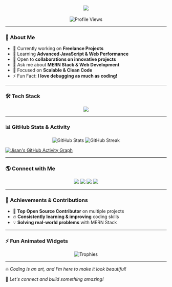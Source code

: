 <!-- Banner Image -->
<p align="center">
  <!-- <img src="https://i.ibb.co/GvfvMkq/Screenshot-2025-02-21-192335.png" alt="Banner" width="100%"/> -->
</p>
 
<!-- Animated Typing Headline -->  
<h1 align="center">
  <img src="https://readme-typing-svg.herokuapp.com?font=Fira+Code:semibold&size=24&duration=4000&pause=500&color=1E90FF&center=true&vCenter=true&width=600&lines=Hi+there+%F0%9F%91%8B%2C+I'm+Tanvir+Ahmed+Jisan;A+MERN+Stack+Developer;Building+Scalable+Web+Apps;Open+Source+Contributor" />
</h1>

 





 
<!-- Profile Views Counter -->
<!-- Profile Views Counter -->
<p align="center">
  <img src="https://komarev.com/ghpvc/?username=jisan-05&label=Profile%20Views&color=1E90FF&style=plastic" alt="Profile Views" />
</p>


---

### 🚀 About Me
- 🔭 Currently working on **Freelance Projects**
- 🌱 Learning **Advanced JavaScript & Web Performance**
- 🤝 Open to **collaborations on innovative projects**
- 💬 Ask me about **MERN Stack & Web Development**
- 🎯 Focused on **Scalable & Clean Code**
- ⚡ Fun Fact: **I love debugging as much as coding!**

---

### 🛠 Tech Stack
<p align="center">
  <img src="https://skillicons.dev/icons?i=react,nodejs,express,mongodb,js,tailwind,html,css,github,vscode" />
</p>

---

### 📊 GitHub Stats & Activity
<p align="center">
  <img src="https://github-readme-stats.vercel.app/api?username=Jisan-05&show_icons=true&theme=radical&count_private=true" alt="GitHub Stats"/>
  <img src="https://github-readme-streak-stats.herokuapp.com/?user=Jisan-05&theme=radical" alt="GitHub Streak"/>
</p>

<!-- Dynamic Theme-Compatible Contribution Graph -->
<!-- <img src="https://raw.githubusercontent.com/Jisan-05/Jisan-05/main/profile-3d-contrib/profile-night-rainbow.svg" alt="Contributions" width="100%"/> -->

<!-- OR -->

[![Jisan's GitHub Activity Graph](https://github-readme-activity-graph.vercel.app/graph?username=Jisan-05&theme=react-dark&area=true&hide_border=true&color=5783a6&line=00a1ff&point=00a1ff)](https://github.com/ashutosh00710/github-readme-activity-graph)






---

### 🌎 Connect with Me
<p align="center">
  <a href="https://www.linkedin.com/in/tanvirahmedjisan/" target="_blank"><img src="https://img.shields.io/badge/LinkedIn-0077B5?style=for-the-badge&logo=linkedin&logoColor=white"/></a>
  <a href="https://github.com/Jisan-05" target="_blank"><img src="https://img.shields.io/badge/GitHub-181717?style=for-the-badge&logo=github&logoColor=white"/></a>
  <a href="https://www.facebook.com/profile.php?id=100066276038929" target="_blank"><img src="https://img.shields.io/badge/Facebook-1877F2?style=for-the-badge&logo=facebook&logoColor=white"/></a>
  <a href="https://www.instagram.com/jisan_1212/" target="_blank"><img src="https://img.shields.io/badge/Instagram-E4405F?style=for-the-badge&logo=instagram&logoColor=white"/></a>
</p>

---

### 🎯 Achievements & Contributions
- 🌟 **Top Open Source Contributor** on multiple projects
- 🔥 **Consistently learning & improving** coding skills
- 💡 **Solving real-world problems** with MERN Stack

---

### ⚡ Fun Animated Widgets
<p align="center">
  <img src="https://github-profile-trophy.vercel.app/?username=Jisan-05&theme=onedark&no-frame=true&column=6" alt="Trophies"/>
</p>


 
---

🔥 *Coding is an art, and I’m here to make it look beautiful!*

🚀 *Let's connect and build something amazing!*
